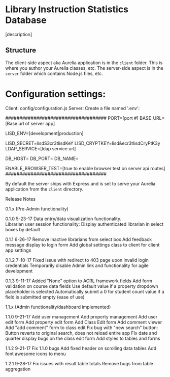 # Library Instruction Statistics Database

[description]

## Structure
The client-side aspect aka Aurelia application is in the ``client`` folder. This is where you author your Aurelia classes, etc. The server-side aspect is in the ``server`` folder which contains Node.js files, etc. 

# Configuration settings:
Client: config/configuration.js
Server: Create a file named '.env':

####################################
PORT=[port #]
BASE_URL=[Base url of server app]

LISD_ENV=[development|production]

LISD_SECRET=lisdS3cr3tlisdKeY
LISD_CRYPTKEY=lisd&ecr3tlisdCryPtK3y
LDAP_SERVICE=[ldap service url]

DB_HOST=
DB_PORT=
DB_NAME=

ENABLE_BROWSER_TEST=[true to enable browser test on server api routes]
####################################

By default the server ships with Express and is set to serve your Aurelia application from the ``client`` directory.

Release Notes

0.1.x 				(Pre-Admin functionality)

0.1.0	5-23-17		Data entry/data visualization functionality.  
					Librarian user session functionality: Display authenticated librarian in select boxes by default

0.1.1	6-26-17		Remove inactive librarians from select box
					Add feedback message display to login form
					Add global settings class to client for client app settings

0.1.2	7-10-17		Fixed issue with redirect to 403 page upon invalid login credentials
					Temporarily disable Admin link and functionality for agile development

0.1.3	9-11-17		Added "None" option to ACRL framework fields
					Add form validation on course data fields
					Use default value if a property dropdown placeholder is selected
					Automatically submit a 0 for student count value if a field is submitted empty (ease of use)

1.1.x 				(Admin functionality/dashboard implemented)

1.1.0	9-21-17		Add user management
					Add property management
					Add user edit form
					Add property edit form
					Add Class Edit form
					Add comment viewer
					Add "add comment" form to class edit
					Fix bug with "new search" button: Button reverts to original search, does not reload entire app
					Fix date and quarter display bugs on the class edit form
					Add styles to tables and forms

1.1.2	9-21-17		Fix 1.1.0 bugs
					Add fixed header on scrolling data tables
					Add font awesome icons to menu

1.2.1	9-28-17		Fix issues with result table totals
					Remove bugs from table aggregation


